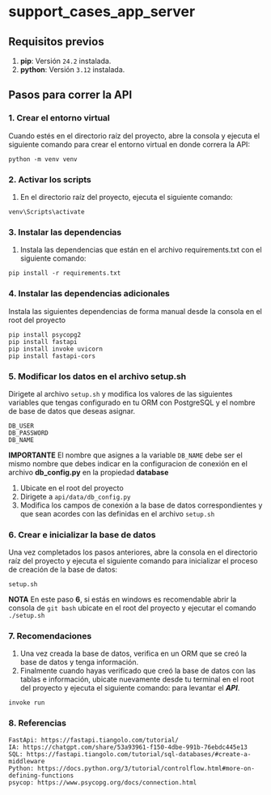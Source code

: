 # support_cases_app_server

## Requisitos previos

1. **pip**: Versión `24.2` instalada.
2. **python**: Versión `3.12` instalada.

## Pasos para correr la API

### 1. Crear el entorno virtual

Cuando estés en el directorio raíz del proyecto, abre la consola y ejecuta el siguiente comando para crear el entorno virtual en donde correra la API:
```
python -m venv venv
```

### 2. Activar los scripts
1. En el directorio raíz del proyecto, ejecuta el siguiente comando:
```
venv\Scripts\activate
```

### 3. Instalar las dependencias
1. Instala las dependencias que están en el archivo requirements.txt con el siguiente comando: 
```
pip install -r requirements.txt
```

### 4. Instalar las dependencias adicionales
Instala las siguientes dependencias de forma manual desde la consola en el root del proyecto
```
pip install psycopg2
pip install fastapi
pip install invoke uvicorn
pip install fastapi-cors
``` 

### 5. Modificar los datos en el archivo setup.sh
Dirigete al archivo `setup.sh` y modifica los valores de las siguientes variables que tengas configurado en tu ORM con PostgreSQL y el nombre de base de datos que deseas asignar.
```
DB_USER
DB_PASSWORD
DB_NAME
```
**IMPORTANTE**
El nombre que asignes a la variable `DB_NAME` debe ser el mismo nombre que debes indicar en la configuracion de conexión en el archivo **db_config.py** en la propiedad **database**
1. Ubicate en el root del proyecto
2. Dirigete a `api/data/db_config.py`
3. Modifica los campos de conexión a la base de datos correspondientes y que sean acordes con las definidas en el archivo `setup.sh`

### 6. Crear e inicializar la base de datos
Una vez completados los pasos anteriores, abre la consola en el directorio raíz del proyecto y ejecuta el siguiente comando para inicializar el proceso de creación de la base de datos:
```
setup.sh
```
**NOTA**
En este paso **6**, si estás en windows es recomendable abrir la consola de `git bash` ubicate en el root del proyecto y ejecutar el comando `./setup.sh`


### 7. Recomendaciones
1. Una vez creada la base de datos, verifica en un ORM que se creó la base de datos y tenga información.
2. Finalmente cuando hayas verificado que creó la base de datos con las tablas e información, ubicate nuevamente desde tu terminal en el root del proyecto y ejecuta el siguiente comando:
 para levantar el ***API***.
```
invoke run
```

### 8. Referencias
```
FastApi: https://fastapi.tiangolo.com/tutorial/
IA: https://chatgpt.com/share/53a93961-f150-4dbe-991b-76ebdc445e13
SQL: https://fastapi.tiangolo.com/tutorial/sql-databases/#create-a-middleware
Python: https://docs.python.org/3/tutorial/controlflow.html#more-on-defining-functions
psycop: https://www.psycopg.org/docs/connection.html
```